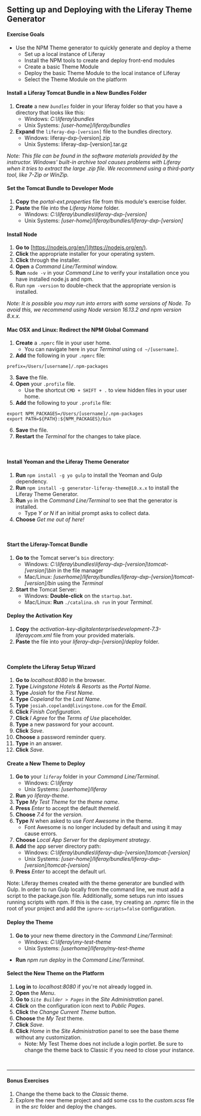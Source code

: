 ## Setting up and Deploying with the Liferay Theme Generator

<div class="ahead">

#### Exercise Goals

* Use the NPM Theme generator to quickly generate and deploy a theme
	* Set up a local instance of Liferay
	* Install the NPM tools to create and deploy front-end modules
	* Create a basic Theme Module
	* Deploy the basic Theme Module to the local instance of Liferay
	* Select the Theme Module on the platform

</div>

#### Install a Liferay Tomcat Bundle in a New Bundles Folder
1. **Create** a new _`bundles`_  folder in your liferay folder so that you have a directory that looks like this:
	* Windows: _C:\liferay\bundles_
	* Unix Systems: _[user-home]/liferay/bundles_
2. **Expand** the `liferay-dxp-[version]`  file to the bundles directory.  
	* Windows: liferay-dxp-[version].zip
	* Unix Systems: liferay-dxp-[version].tar.gz

_Note: This file can be found in the software materials provided by the instructor. Windows' built-in archive tool causes problems with Liferay when it tries to extract the large .zip file. We recommend using a third-party tool, like 7-Zip or WinZip._

#### Set the Tomcat Bundle to Developer Mode
1. **Copy** the _portal-ext.properties_ file from this module's exercise folder.
2. **Paste** the file into the _Liferay Home_ folder.
	* Windows: _C:\liferay\bundles\liferay-dxp-[version]_
	* Unix Systems: _[user-home]/liferay/bundles/liferay-dxp-[version]_

#### Install Node
1. **Go to** [https://nodejs.org/en/](https://nodejs.org/en/).
2. **Click** the appropriate installer for your operating system.
3. **Click** through the installer.
4. **Open** a _Command Line/Terminal_ window.  
5. **Run** `node -v`  in your _Command Line_ to verify your installation once you have installed node.js and npm.
6. Run `npm -version`  to double-check that the appropriate version is installed.

_Note: It is possible you may run into errors with some versions of Node. To avoid this, we recommend using Node version 16.13.2 and npm version 8.x.x._

#### Mac OSX and Linux: Redirect the NPM Global Command
1. **Create** a `.npmrc`  file in your user home.
	* You can navigate here in your _Terminal_ using `cd ~/[username]`.
2. **Add** the following in your `.npmrc`  file:
```
prefix=/Users/[username]/.npm-packages
```
3. **Save** the file.
4. **Open** your `.profile` file.
	* Use the shortcut `CMD + SHIFT + .`  to view hidden files in your user home.
5. **Add** the following to your `.profile`  file:
```
export NPM_PACKAGES=/Users/[username]/.npm-packages
export PATH=${PATH}:${NPM_PACKAGES}/bin
```
6. **Save** the file.
7. **Restart** the _Terminal_ for the changes to take place.

<br />

#### Install Yeoman and the Liferay Theme Generator
1. **Run** `npm install -g yo gulp`  to install the Yeoman and Gulp dependency.  
2. **Run** `npm install -g generator-liferay-theme@10.x.x`  to install the Liferay Theme Generator.
3. **Run** `yo`  in the _Command Line/Terminal_ to see that the generator is installed.  
	* Type _Y or N_ if an initial prompt asks to collect data.    
4. **Choose** _Get me out of here!_

<br />

#### Start the Liferay-Tomcat Bundle
1. **Go to** the Tomcat server's `bin`  directory:
	* Windows: _C:\liferay\bundles\liferay-dxp-[version]\tomcat-[version]\bin_ in the file manager
	* Mac/Linux: _[userhome]/liferay/bundles/liferay-dxp-[version]/tomcat-[version]/bin_ using the _Terminal_
2. **Start** the Tomcat Server:
	* Windows: **Double-click** on the `startup.bat`.  
	* Mac/Linux: **Run** `./catalina.sh run`  in your _Terminal_.

#### Deploy the Activation Key
1. **Copy** the _activation-key-digitalenterprisedevelopment-7.3-liferaycom.xml_ file from your provided materials.
2. **Paste** the file into your _liferay-dxp-[version]/deploy_ folder.

<br />

#### Complete the Liferay Setup Wizard
1. **Go to** _localhost:8080_ in the browser.
2. **Type** _Livingstone Hotels & Resorts_ as the _Portal Name_.
3. **Type** _Josiah_ for the _First Name_.
4. **Type** _Copeland_ for the _Last Name_.
5. **Type** `josiah.copeland@livingstone.com`  for the _Email_.
6. **Click** _Finish Configuration_.
7. **Click** _I Agree_ for the _Terms of Use_ placeholder.
8. **Type** a new password for your account.
9. **Click** _Save_.
10. **Choose** a password reminder query.
11. **Type** in an answer.
12. **Click** _Save_.

#### Create a New Theme to Deploy
1. **Go to** your _`liferay`_  folder in your _Command Line/Terminal_.
	* Windows: _C:\liferay_
	* Unix Systems: _[userhome]/liferay_
2. **Run** _yo liferay-theme_.
3. **Type** _My Test Theme_ for the _theme name_.
4. **Press** _Enter_  to accept the default _themeId_.
5. **Choose** _7.4_  for the _version_.
6. **Type** _N_  when asked to use _Font Awesome_ in the theme.
	* Font Awesome is no longer included by default and using it may cause errors. 
7. **Choose** _Local App Server_  for the _deployment strategy_.
8. **Add** the app server directory path:
	* Windows: _C:\liferay\bundles\liferay-dxp-[version]\tomcat-[version]_
	* Unix Systems: _[user-home]/liferay/bundles/liferay-dxp-[version]/tomcat-[version]_
9. **Press** _Enter_ to accept the default url.

<div class="note">
Note: Liferay themes created with the theme generator are bundled with Gulp. In order to run Gulp locally from the command line, we must add a script to the package.json file. Additionally, some setups run into issues running scripts with npm. If this is the case, try creating an .npmrc file in the root of your project and add the <code>ignore-scripts=false</code> configuration.
</div>

#### Deploy the Theme
1. **Go to** your new theme directory in the _Command Line/Terminal_:
	* Windows: _C:\liferay\my-test-theme_
	* Unix Systems: _[userhome]/liferay/my-test-theme_
* **Run** _npm run deploy_ in the _Command Line/Terminal_.

#### Select the New Theme on the Platform
1. **Log in** to _localhost:8080_ if you're not already logged in.
2. **Open** the _Menu_.
3. **Go to** _`Site Builder > Pages`_ in the _Site Administration_ panel.
4. **Click** on the configuration icon next to _Public Pages_.
5. **Click** the _Change Current Theme_ button.
6. **Choose** the _My Test_ theme.
7. **Click** _Save_.
8. **Click** _Home_ in the _Site Administration_ panel to see the base theme without any customization.
	* Note: My Test Theme does not include a login portlet. Be sure to change the theme back to Classic if you need to close your instance. 

<br />

---

#### Bonus Exercises
1. Change the theme back to the _Classic_ theme.
2. Explore the new theme project and add some css to the _custom.scss_ file in the _src_ folder and deploy the changes.
